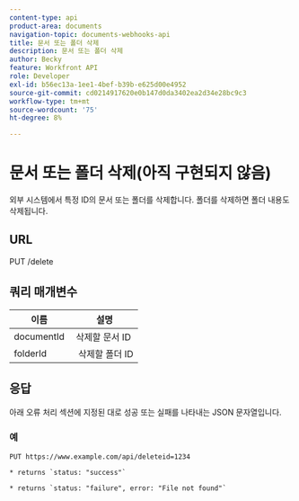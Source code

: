 ```yaml
---
content-type: api
product-area: documents
navigation-topic: documents-webhooks-api
title: 문서 또는 폴더 삭제
description: 문서 또는 폴더 삭제
author: Becky
feature: Workfront API
role: Developer
exl-id: b56ec13a-1ee1-4bef-b39b-e625d00e4952
source-git-commit: cd0214917620e0b147d0da3402ea2d34e28bc9c3
workflow-type: tm+mt
source-wordcount: '75'
ht-degree: 8%

---
```



# 문서 또는 폴더 삭제(아직 구현되지 않음)

외부 시스템에서 특정 ID의 문서 또는 폴더를 삭제합니다. 폴더를 삭제하면 폴더 내용도 삭제됩니다.

## URL

PUT /delete

## 쿼리 매개변수

| 이름  | 설명 |
|---|---|
| documentId  | 삭제할 문서 ID |
| folderId  |  삭제할 폴더 ID |



## 응답

아래 오류 처리 섹션에 지정된 대로 성공 또는 실패를 나타내는 JSON 문자열입니다.

### 예

```
PUT https://www.example.com/api/deleteid=1234

* returns `status: "success"`

* returns `status: "failure", error: "File not found"`
```
